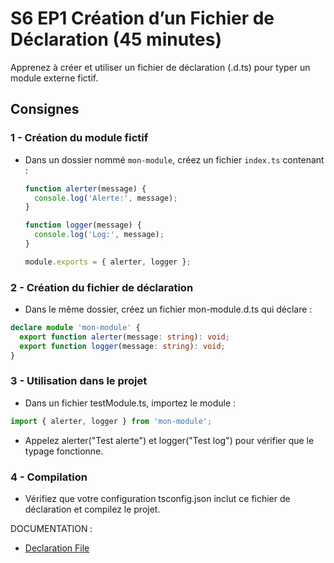 # S6 EP1 Création d’un Fichier de Déclaration (45 minutes)

Apprenez à créer et utiliser un fichier de déclaration (.d.ts) pour typer un module externe fictif.

## Consignes

### 1 - Création du module fictif

- Dans un dossier nommé `mon-module`, créez un fichier `index.ts` contenant :

  ```js
  function alerter(message) {
    console.log('Alerte:', message);
  }

  function logger(message) {
    console.log('Log:', message);
  }

  module.exports = { alerter, logger };
  ```

### 2 - Création du fichier de déclaration

- Dans le même dossier, créez un fichier mon-module.d.ts qui déclare :

```ts
declare module 'mon-module' {
  export function alerter(message: string): void;
  export function logger(message: string): void;
}
```

### 3 - Utilisation dans le projet

- Dans un fichier testModule.ts, importez le module :

```ts
import { alerter, logger } from 'mon-module';
```

- Appelez alerter("Test alerte") et logger("Test log") pour vérifier que le typage fonctionne.

### 4 - Compilation

- Vérifiez que votre configuration tsconfig.json inclut ce fichier de déclaration et compilez le projet.

DOCUMENTATION :

- [Declaration File](https://www.typescriptlang.org/docs/handbook/2/type-declarations.html#what-do-type-declarations-look-like)
